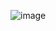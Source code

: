 ![image](https://user-images.githubusercontent.com/72588010/193434908-49cd5841-948b-4354-8aef-a01606c232ac.png)
